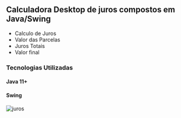## Calculadora Desktop de juros compostos em Java/Swing

- Calculo de Juros
- Valor das Parcelas
- Juros Totais
- Valor final

### Tecnologias Utilizadas
#### Java 11+
#### Swing





![juros](https://user-images.githubusercontent.com/81478853/151572310-15f8facf-662a-4b94-bc16-dd1efa31add2.PNG)
